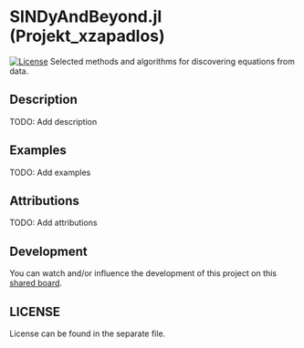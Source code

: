 # SINDyAndBeyond.jl (Projekt_xzapadlos)
[![License](https://img.shields.io/badge/License-MIT-blue.svg)](https://github.com/sceptri/Projekt_xzapadlos/blob/main/LICENSE)
Selected methods and algorithms for discovering equations from data.

## Description
TODO: Add description
## Examples
TODO: Add examples
## Attributions
TODO: Add attributions

## Development
You can watch and/or influence the development of this project on this [shared board](https://vikunja.zapadlo.name/share/DyZYnJkWGknxWdDZisapqjUCgSfIAlFUlMBKGWhi/auth).
## LICENSE
License can be found in the separate file.